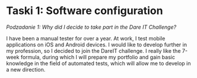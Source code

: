 # Taski 1: Software configuration
*Podzadanie 1: Why did I decide to take part in the Dare IT Challenge?*

I have been a manual tester for over a year. At work, I test mobile applications on iOS and Android devices. I would like to develop further in my profession, so I decided to join the DareIT challenge. I really like the 7-week formula, during which I will prepare my portfolio and gain basic knowledge in the field of automated tests, which will allow me to develop in a new direction.
